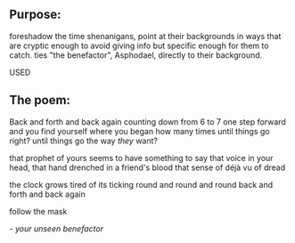 ## Purpose:

foreshadow the time shenanigans, point at their backgrounds in ways that are cryptic enough to avoid giving info but specific enough for them to catch. ties "the benefactor", Asphodael, directly to their background. 

USED
## The poem:
Back and forth and back again
counting down from 6 to 7
one step forward and you find yourself where you began
how many times until things go right?
until things go the way *they* want?

that prophet of yours seems to have something to say
that voice in your head, 
that hand drenched in a friend's blood
that sense of déjà vu of dread

the clock grows tired of its ticking
round and round and round 
back and forth and back again

follow the mask

   *\- your unseen benefactor*